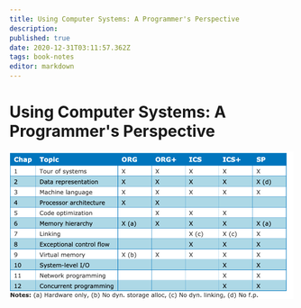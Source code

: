 ```yaml
---
title: Using Computer Systems: A Programmer's Perspective
description: 
published: true
date: 2020-12-31T03:11:57.362Z
tags: book-notes
editor: markdown
---
```


# Using Computer Systems: A Programmer's Perspective

![csapp_courses.png](/csapp_courses.png)

